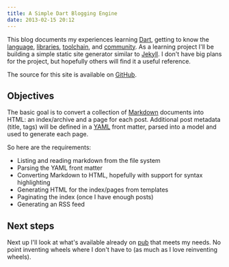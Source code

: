 ```yaml
---
title: A Simple Dart Blogging Engine
date: 2013-02-15 20:12
---
```


This blog documents my experiences learning [Dart][dart], getting to know the 
[language][spec], [libraries][core], [toolchain][editor], and 
[community][community]. As a learning project I'll be building a simple static 
site generator similar to [Jekyll][jekyll]. I don't have big plans for the 
project, but hopefully others will find it a useful reference.

The source for this site is available on [GitHub][source].

## Objectives

The basic goal is to convert a collection of [Markdown][markdown] documents 
into HTML: an index/archive and a page for each post. Additional post metadata 
(title, tags) will be defined in a [YAML](yaml) front matter, parsed into a 
model and used to generate each page.

So here are the requirements:

* Listing and reading markdown from the file system
* Parsing the YAML front matter
* Converting Markdown to HTML, hopefully with support for syntax highlighting
* Generating HTML for the index/pages from templates
* Paginating the index (once I have enough posts)
* Generating an RSS feed

## Next steps

Next up I'll look at what's available already on [pub][pub] that meets my 
needs. No point inventing wheels where I don't have to (as much as I love 
reinventing wheels).

[core]: http://www.dartlang.org/docs/dart-up-and-running/contents/ch03.html
[spec]: http://www.dartlang.org/docs/spec
[community]: https://groups.google.com/a/dartlang.org/forum
[editor]: http://www.dartlang.org/docs/editor
[dart]: http://www.dartlang.org
[yaml]: http://yaml.org
[markdown]: http://daringfireball.net/projects/markdown
[source]: https://github.com/dpeek/blog
[jekyll]: http://jekyllrb.com
[pub]: http://pub.dartlang.org
